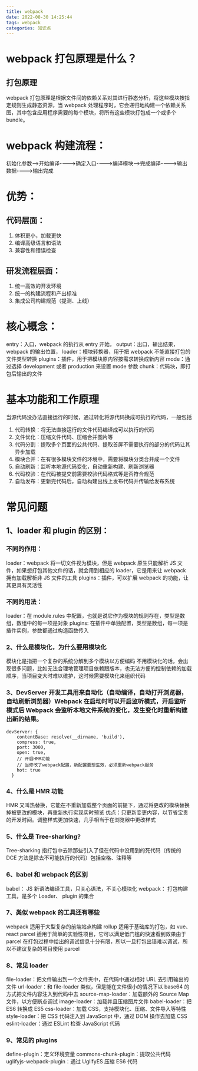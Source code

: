 ```yaml
---
title: webpack
date: 2022-08-30 14:25:44
tags: webpack
categories: 知识点
---
```


# webpack 打包原理是什么？

## 打包原理

webpack 打包原理是根据文件间的依赖关系对其进行静态分析，将这些模块按指定规则生成静态资源，当 webpack 处理程序时，它会递归地构建一个依赖关系图，其中包含应用程序需要的每个模块，将所有这些模块打包成一个或多个 bundle。

# webpack 构建流程：

初始化参数—>开始编译---->确定入口---->编译模块—>完成编译---->输出数据---->输出完成

# 优势：

## 代码层面：

1. 体积更小，加载更快
2. 编译高级语言和语法
3. 兼容性和错误检查

## 研发流程层面：

1. 统一高效的开发环境
2. 统一的构建流程和产出标准
3. 集成公司构建规范（提测、上线）

# 核心概念：

entry：入口，webpack 的执行从 entry 开始，
output：出口，输出结果，webpack 的输出位置，
loader：模块转换器，用于把 webpack 不能直接打包的文件类型转换
plugins：插件，用于把模块原内容按需求转换成新内容
mode：通过选择 development 或者 production 来设置 mode 参数
chunk：代码块，即打包后输出的文件

# 基本功能和工作原理

当源代码没办法直接运行的时候，通过转化将源代码换成可执行的代码，一般包括

1. 代码转换：将无法直接运行的文件代码编译成可以执行的代码
2. 文件优化：压缩文件代码、压缩合并图片等
3. 代码分割：提取多个页面的公共代码、提取首屏不需要执行的部分的代码让其异步加载
4. 模块合并：在有很多模块文件的环境中，需要将模块分类合并成一个文件
5. 自动刷新：监听本地源代码变化，自动重新构建、刷新浏览器
6. 代码校验：在代码被提交前需要校验代码格式等是否符合规范
7. 自动发布：更新完代码后，自动构建出线上发布代码并传输给发布系统

# 常见问题

## 1、loader 和 plugin 的区别：

### 不同的作用：

loader：webpack 将一切文件视为模块，但是 webpack 原生只能解析 JS 文件，如果想打包其他文件的话，就会用到相应的 loader，它是用来让 webpack 拥有加载解析非 JS 文件的工具
plugins：插件，可以扩展 webpack 的功能，让其更具有灵活性

### 不同的用法：

loader：在 module.rules 中配置，也就是说它作为模块的规则存在，类型是数组，数组中的每一项是对象
plugins: 在插件中单独配置，类型是数组，每一项是插件实例，参数都通过构造函数传入

### 2、什么是模块化，为什么要用模块化

模块化是指把一个复杂的系统分解到多个模块以方便编码
不用模块化的话，会出现很多问题，比如无法合理地管理项目依赖跟版本，也无法方便的控制依赖的加载顺序，当项目变大时难以维护，这时候需要模块化来组织代码

### 3、DevServer 开发工具用来自动化（自动编译，自动打开浏览器，自动刷新浏览器）Webpack 在启动时可以开启监听模式，开启监听模式后 Webpack 会监听本地文件系统的变化，发生变化时重新构建出新的结果。

```
devServer: {
    contentBase: resolve(__dirname, 'build'),
    compress: true,
    port: 3000,
    open: true,
    // 开启HMR功能
    // 当修改了webpack配置，新配置要想生效，必须重新webpack服务
    hot: true
  }
```

### 4、什么是 HMR 功能

HMR 又叫热替换，它能在不重新加载整个页面的前提下，通过将更改的模块替换掉被更改的模块，再重新执行实现实时预览
优点：只更新变更内容，以节省宝贵的开发时间。调整样式更加快速，几乎相当于在浏览器中更改样式

### 5、什么是 Tree-sharking?

Tree-sharking 指打包中去除那些引入了但在代码中没用到的死代码（传统的 DCE 方法是除去不可能执行的代码）包括空格、注释等

### 6、babel 和 webpack 的区别

babel： JS 新语法编译工具，只关心语法，不关心模块化
webpack： 打包构建工具，是多个 Loader、 plugin 的集合

### 7、类似 webpack 的工具还有哪些

webpack 适用于大型复杂的前端站点构建
rollup 适用于基础库的打包，如 vue、react
parcel 适用于简单的实验性项目，它可以满足低门槛的快速看到效果由于 parcel 在打包过程中给出的调试信息十分有限，所以一旦打包出错难以调试，所以不建议复杂的项目使用 parcel

### 8、常见 loader

file-loader：把文件输出到一个文件夹中，在代码中通过相对 URL 去引用输出的文件
url-loader：和 file-loader 类似，但是能在文件很小的情况下以 base64 的方式把文件内容注入到代码中去
source-map-loader：加载额外的 Source Map 文件，以方便断点调试
image-loader：加载并且压缩图片文件
babel-loader：把 ES6 转换成 ES5
css-loader：加载 CSS，支持模块化、压缩、文件导入等特性
style-loader：把 CSS 代码注入到 JavaScript 中，通过 DOM 操作去加载 CSS
eslint-loader：通过 ESLint 检查 JavaScript 代码

### 9、常见的 plugins

define-plugin：定义环境变量
commons-chunk-plugin：提取公共代码
uglifyjs-webpack-plugin：通过 UglifyES 压缩 ES6 代码
